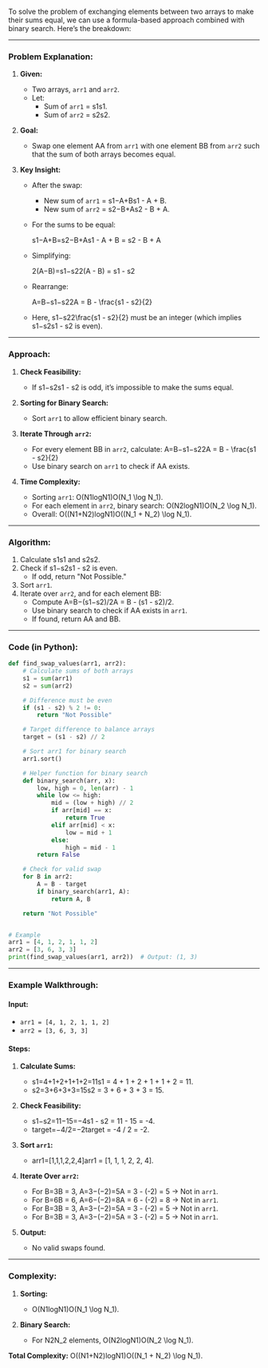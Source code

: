 To solve the problem of exchanging elements between two arrays to make their sums equal, we can use a formula-based approach combined with binary search. Here’s the breakdown:

---

### Problem Explanation:

1. **Given:**
    
    - Two arrays, `arr1` and `arr2`.
    - Let:
        - Sum of `arr1` = s1s1.
        - Sum of `arr2` = s2s2.
2. **Goal:**
    
    - Swap one element AA from `arr1` with one element BB from `arr2` such that the sum of both arrays becomes equal.
3. **Key Insight:**
    
    - After the swap:
        
        - New sum of `arr1` = s1−A+Bs1 - A + B.
        - New sum of `arr2` = s2−B+As2 - B + A.
    - For the sums to be equal:
        
        s1−A+B=s2−B+As1 - A + B = s2 - B + A
    - Simplifying:
        
        2(A−B)=s1−s22(A - B) = s1 - s2
    - Rearrange:
        
        A=B−s1−s22A = B - \frac{s1 - s2}{2}
    - Here, s1−s22\frac{s1 - s2}{2} must be an integer (which implies s1−s2s1 - s2 is even).
        

---

### Approach:

1. **Check Feasibility:**
    
    - If s1−s2s1 - s2 is odd, it’s impossible to make the sums equal.
2. **Sorting for Binary Search:**
    
    - Sort `arr1` to allow efficient binary search.
3. **Iterate Through `arr2`:**
    
    - For every element BB in `arr2`, calculate: A=B−s1−s22A = B - \frac{s1 - s2}{2}
    - Use binary search on `arr1` to check if AA exists.
4. **Time Complexity:**
    
    - Sorting `arr1`: O(N1log⁡N1)O(N_1 \log N_1).
    - For each element in `arr2`, binary search: O(N2log⁡N1)O(N_2 \log N_1).
    - Overall: O((N1+N2)log⁡N1)O((N_1 + N_2) \log N_1).

---

### Algorithm:

1. Calculate s1s1 and s2s2.
2. Check if s1−s2s1 - s2 is even.
    - If odd, return "Not Possible."
3. Sort `arr1`.
4. Iterate over `arr2`, and for each element BB:
    - Compute A=B−(s1−s2)/2A = B - (s1 - s2)/2.
    - Use binary search to check if AA exists in `arr1`.
    - If found, return AA and BB.

---

### Code (in Python):

```python
def find_swap_values(arr1, arr2):
    # Calculate sums of both arrays
    s1 = sum(arr1)
    s2 = sum(arr2)

    # Difference must be even
    if (s1 - s2) % 2 != 0:
        return "Not Possible"

    # Target difference to balance arrays
    target = (s1 - s2) // 2

    # Sort arr1 for binary search
    arr1.sort()

    # Helper function for binary search
    def binary_search(arr, x):
        low, high = 0, len(arr) - 1
        while low <= high:
            mid = (low + high) // 2
            if arr[mid] == x:
                return True
            elif arr[mid] < x:
                low = mid + 1
            else:
                high = mid - 1
        return False

    # Check for valid swap
    for B in arr2:
        A = B - target
        if binary_search(arr1, A):
            return A, B

    return "Not Possible"


# Example
arr1 = [4, 1, 2, 1, 1, 2]
arr2 = [3, 6, 3, 3]
print(find_swap_values(arr1, arr2))  # Output: (1, 3)
```

---

### Example Walkthrough:

#### Input:

- `arr1 = [4, 1, 2, 1, 1, 2]`
- `arr2 = [3, 6, 3, 3]`

#### Steps:

1. **Calculate Sums:**
    
    - s1=4+1+2+1+1+2=11s1 = 4 + 1 + 2 + 1 + 1 + 2 = 11.
    - s2=3+6+3+3=15s2 = 3 + 6 + 3 + 3 = 15.
2. **Check Feasibility:**
    
    - s1−s2=11−15=−4s1 - s2 = 11 - 15 = -4.
    - target=−4/2=−2target = -4 / 2 = -2.
3. **Sort `arr1`:**
    
    - arr1=[1,1,1,2,2,4]arr1 = [1, 1, 1, 2, 2, 4].
4. **Iterate Over `arr2`:**
    
    - For B=3B = 3, A=3−(−2)=5A = 3 - (-2) = 5 → Not in `arr1`.
    - For B=6B = 6, A=6−(−2)=8A = 6 - (-2) = 8 → Not in `arr1`.
    - For B=3B = 3, A=3−(−2)=5A = 3 - (-2) = 5 → Not in `arr1`.
    - For B=3B = 3, A=3−(−2)=5A = 3 - (-2) = 5 → Not in `arr1`.
5. **Output:**
    
    - No valid swaps found.

---

### Complexity:

1. **Sorting:**
    
    - O(N1log⁡N1)O(N_1 \log N_1).
2. **Binary Search:**
    
    - For N2N_2 elements, O(N2log⁡N1)O(N_2 \log N_1).

**Total Complexity:** O((N1+N2)log⁡N1)O((N_1 + N_2) \log N_1).